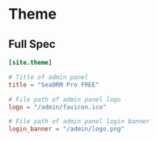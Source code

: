 # Theme

## Full Spec

```toml
[site.theme]

# Title of admin panel
title = "SeaORM Pro FREE"

# File path of admin panel logo
logo = "/admin/favicon.ico"

# File path of admin panel login banner
login_banner = "/admin/logo.png"
```

